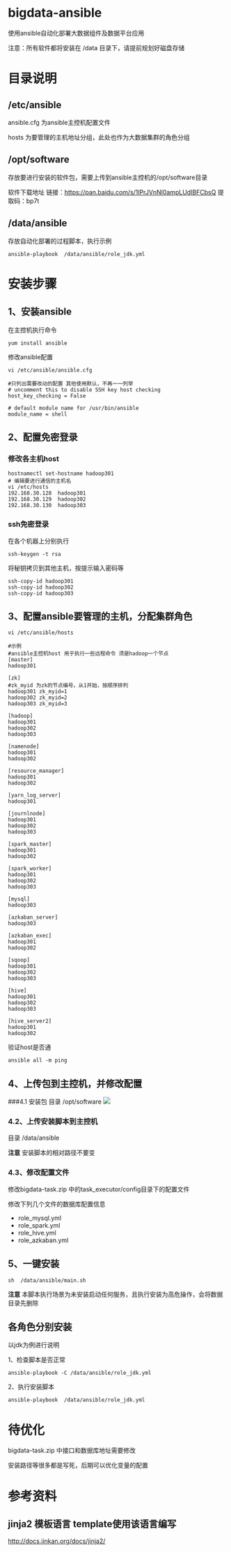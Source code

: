 # bigdata-ansible
使用ansible自动化部署大数据组件及数据平台应用

注意：所有软件都将安装在 /data 目录下，请提前规划好磁盘存储
# 目录说明
## /etc/ansible 
ansible.cfg 为ansible主控机配置文件

hosts 为要管理的主机地址分组，此处也作为大数据集群的角色分组

## /opt/software
存放要进行安装的软件包，需要上传到ansible主控机的/opt/software目录

软件下载地址
链接：https://pan.baidu.com/s/1lPrJVnNl0ampLUdIBFCbsQ
提取码：bp7t

## /data/ansible
存放自动化部署的过程脚本，执行示例
````
ansible-playbook  /data/ansible/role_jdk.yml
````

# 安装步骤

## 1、安装ansible

在主控机执行命令
````
yum install ansible
````
修改ansible配置
````
vi /etc/ansible/ansible.cfg
````
````
#只列出需要改动的配置 其他使用默认，不再一一列举
# uncomment this to disable SSH key host checking
host_key_checking = False

# default module name for /usr/bin/ansible
module_name = shell
````

## 2、配置免密登录

### 修改各主机host
````
hostnamectl set-hostname hadoop301
# 编辑要进行通信的主机名
vi /etc/hosts
192.168.30.128  hadoop301
192.168.30.129  hadoop302
192.168.30.130  hadoop303
````

### ssh免密登录

在各个机器上分别执行
````
ssh-keygen -t rsa
````
将秘钥拷贝到其他主机，按提示输入密码等
````
ssh-copy-id hadoop301
ssh-copy-id hadoop302
ssh-copy-id hadoop303
````

## 3、配置ansible要管理的主机，分配集群角色
````
vi /etc/ansible/hosts
````
````
#示例
#ansible主控机host 用于执行一些远程命令 须是hadoop一个节点
[master]
hadoop301

[zk]
#zk_myid 为zk的节点编号，从1开始，按顺序排列
hadoop301 zk_myid=1
hadoop302 zk_myid=2
hadoop303 zk_myid=3

[hadoop]
hadoop301
hadoop302
hadoop303

[namenode]
hadoop301
hadoop302

[resource_manager]
hadoop301
hadoop302

[yarn_log_server]
hadoop301

[journlnode]
hadoop301
hadoop302
hadoop303

[spark_master]
hadoop301
hadoop302

[spark_worker]
hadoop301
hadoop302
hadoop303

[mysql]
hadoop303 

[azkaban_server]
hadoop303

[azkaban_exec]
hadoop301
hadoop302

[sqoop]
hadoop301
hadoop302
hadoop303

[hive]
hadoop301
hadoop302
hadoop303

[hive_server2]
hadoop301
hadoop302

````
验证host是否通
````
ansible all -m ping
````

## 4、上传包到主控机，并修改配置
###4.1 安装包
目录 /opt/software
![](opt/software/img.png)
### 4.2、上传安装脚本到主控机
目录 /data/ansible

**注意** 安装脚本的相对路径不要变
### 4.3、修改配置文件
修改bigdata-task.zip 中的task_executor/config目录下的配置文件

修改下列几个文件的数据库配置信息

- role_mysql.yml
- role_spark.yml
- role_hive.yml
- role_azkaban.yml
## 5、一键安装
````
sh  /data/ansible/main.sh
````
**注意** 本脚本执行场景为未安装启动任何服务，且执行安装为高危操作，会将数据目录先删除
## 各角色分别安装
以jdk为例进行说明 

1、检查脚本是否正常
````
ansible-playbook -C /data/ansible/role_jdk.yml
````
2、执行安装脚本
````
ansible-playbook  /data/ansible/role_jdk.yml
````


# 待优化

bigdata-task.zip 中接口和数据库地址需要修改

安装路径等很多都是写死，后期可以优化变量的配置

# 参考资料
## jinja2 模板语言 template使用该语言编写
http://docs.jinkan.org/docs/jinja2/
